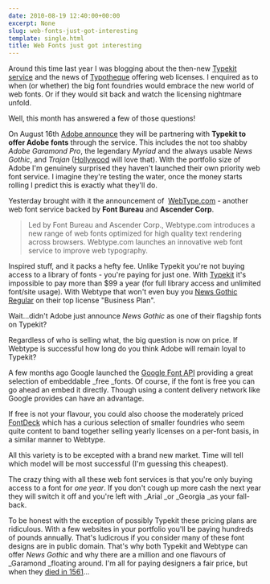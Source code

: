 ```yaml
---
date: 2010-08-19 12:40:00+00:00
excerpt: None
slug: web-fonts-just-got-interesting
template: single.html
title: Web Fonts just got interesting
---
```


Around this time last year I was blogging about the then-new [Typekit service](/2009/09/19/typekit/) and the news of [Typotheque](/2009/10/20/typotheque-offer-web-licenses/) offering web licenses. I enquired as to when (or whether) the big font foundries would embrace the new world of web fonts. Or if they would sit back and watch the licensing nightmare unfold.

Well, this month has answered a few of those questions!

On August 16th [Adobe announce](http://blog.typekit.com/2010/08/16/typekit-and-adobe/) they will be partnering with **Typekit to offer Adobe fonts** through the service. This includes the not too shabby _Adobe Garamond Pro_, the legendary _Myriad_ and the always usable _News Gothic_, and _Trajan_ ([Hollywood](http://www.flickr.com/groups/trajanfilmposter/) will love that). With the portfolio size of Adobe I'm genuinely surprised they haven't launched their own priority web font service. I imagine they're testing the water, once the money starts rolling I predict this is exactly what they'll do.

Yesterday brought with it the announcement of  [WebType.com](http://www.webtype.com/) - another web font service backed by **Font Bureau** and **Ascender Corp**.

> Led by Font Bureau and Ascender Corp., Webtype.com introduces a new range of web fonts optimized for high quality text rendering across browsers. Webtype.com launches an innovative web font service to improve web typography.

Inspired stuff, and it packs a hefty fee. Unlike Typekit you're not buying access to a library of fonts - you're paying for just one. With [Typekit](https://typekit.com/plans) it's impossible to pay more than $99 a year (for full library access and unlimited font/site usage). With Webtype that won't even buy you [News Gothic Regular](http://www.webtype.com/font/news-gothic-regular/) on their top license "Business Plan".

Wait...didn't Adobe just announce _News Gothic_ as one of their flagship fonts on Typekit?

Regardless of who is selling what, the big question is now on price. If Webtype is successful how long do you think Adobe will remain loyal to Typekit?

A few months ago Google launched the [Google Font API](http://code.google.com/apis/webfonts/) providing a great selection of embeddable _free _fonts. Of course, if the font is free you can go ahead an embed it directly. Though using a content delivery network like Google provides can have an advantage.

If free is not your flavour, you could also choose the moderately priced [FontDeck](http://fontdeck.com) which has a curious selection of smaller foundries who seem quite content to band together selling yearly licenses on a per-font basis, in a similar manner to Webtype.

All this variety is to be excepted with a brand new market. Time will tell which model will be most successful (I'm guessing this cheapest).

The crazy thing with all these web font services is that you're only buying access to a font for _one year_. If you don't cough up more cash the next year they will switch it off and you're left with _Arial _or _Georgia _as your fall-back.

To be honest with the exception of possibly Typekit these pricing plans are ridiculous. With a few websites in your portfolio you'll be paying hundreds of pounds annually. That's ludicrous if you consider many of these font designs are in public domain. That's why both Typekit and Webtype can offer _News Gothic_ and why there are a million and one flavours of _Garamond _floating around. I'm all for paying designers a fair price, but when they [died in 1561](http://en.wikipedia.org/wiki/Garamond)...
